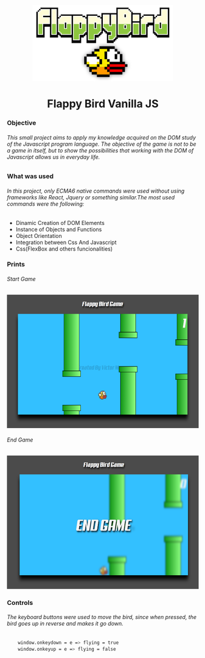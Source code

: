 <div align="center">
    <img src="https://github.com/VictorMarques98/FlappyBirdVanillaJs/blob/master/imgs/flappy-logo.png" alt="Flappy-logo" height="200px">
  <h1>Flappy Bird Vanilla JS</h1>
</div>
<h3>Objective</h3>
<h6>This small project aims to apply my knowledge acquired on the DOM study of the Javascript program language.
The objective of the game is not to be a game in itself, but to show the possibilities that working with the DOM 
of Javascript allows us in everyday life.</h6>
<h3>What was used</h3>
<h6>In this project, only ECMA6 native commands were used without using frameworks like React, Jquery 
or something similar.The most used commands were the following:</h6>

* Dinamic Creation of DOM Elements
* Instance of Objects and Functions
* Object Orientation
* Integration between Css And Javascript
* Css(FlexBox and others funcionalities)

<h3>Prints</h3>

<h6>Start Game</h6>
<img src="https://github.com/VictorMarques98/FlappyBirdVanillaJs/blob/master/imgs/2.png" alt="Flappy-print1" height="350px">

<h6>End Game</h6>
<img src="https://github.com/VictorMarques98/FlappyBirdVanillaJs/blob/master/imgs/1.png" alt="Flappy-print2" height="350px">

<h3>Controls</h3>
<h6>The keyboard buttons were used to move the bird, since when pressed, the bird goes up in reverse and makes it go down.</h6>

```sh
    window.onkeydown = e => flying = true
    window.onkeyup = e => flying = false
```

